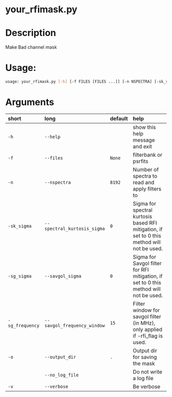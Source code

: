 
your_rfimask.py
===============

# Description


Make Bad channel mask
# Usage:


```bash
usage: your_rfimask.py [-h] [-f FILES [FILES ...]] [-n NSPECTRA] [-sk_sigma SPECTRAL_KURTOSIS_SIGMA] [-sg_sigma SAVGOL_SIGMA] [-sg_frequency SAVGOL_FREQUENCY_WINDOW] [-o OUTPUT_DIR] [--no_log_file] [-v]

```
# Arguments

|short|long|default|help|
| :--- | :--- | :--- | :--- |
|`-h`|`--help`||show this help message and exit|
|`-f`|`--files`|`None`|filterbank or psrfits|
|`-n`|`--nspectra`|`8192`|Number of spectra to read and apply filters to|
|`-sk_sigma`|`--spectral_kurtosis_sigma`|`0`|Sigma for spectral kurtosis based RFI mitigation, if set to 0 this method will not be used.|
|`-sg_sigma`|`--savgol_sigma`|`0`|Sigma for Savgol filter for RFI mitigation, if set to 0 this method will not be used.|
|`-sg_frequency`|`--savgol_frequency_window`|`15`|Filter window for savgol filter (in MHz), only applied if -rfi_flag is used.|
|`-o`|`--output_dir`|`.`|Output dir for saving the mask|
||`--no_log_file`||Do not write a log file|
|`-v`|`--verbose`||Be verbose|
